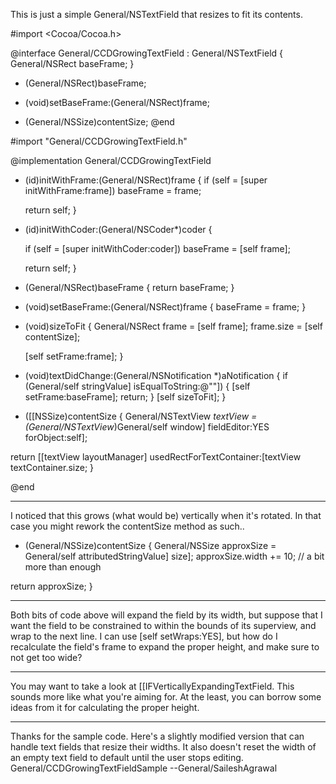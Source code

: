 This is just a simple General/NSTextField that resizes to fit its contents.

    
#import <Cocoa/Cocoa.h>

@interface General/CCDGrowingTextField : General/NSTextField
{
	General/NSRect baseFrame;
}
- (General/NSRect)baseFrame;
- (void)setBaseFrame:(General/NSRect)frame;

- (General/NSSize)contentSize;
@end


    
#import "General/CCDGrowingTextField.h"

@implementation General/CCDGrowingTextField

- (id)initWithFrame:(General/NSRect)frame
{
	if (self = [super initWithFrame:frame]) baseFrame = frame;

	return self;
}
- (id)initWithCoder:(General/NSCoder*)coder {

   if (self = [super initWithCoder:coder]) baseFrame = [self frame];
   
   return self;
}

- (General/NSRect)baseFrame { return baseFrame; }

- (void)setBaseFrame:(General/NSRect)frame
{
	baseFrame = frame;
}

- (void)sizeToFit
{
	General/NSRect frame = [self frame];
		frame.size = [self contentSize];

	[self setFrame:frame];
}

- (void)textDidChange:(General/NSNotification *)aNotification
{
	if (General/self stringValue] isEqualToString:@""]) {
		[self setFrame:baseFrame];
		return;
	}
	[self sizeToFit];
}

- ([[NSSize)contentSize
{
	General/NSTextView *textView = (General/NSTextView*)General/self window] fieldEditor:YES forObject:self];

return [[textView layoutManager] usedRectForTextContainer:[textView textContainer.size;
}

@end


----
I noticed that this grows (what would be) vertically when it's rotated. In that case you might rework the     contentSize method as such..
    
- (General/NSSize)contentSize
{
General/NSSize approxSize = General/self attributedStringValue] size];
	approxSize.width += 10; // a bit more than enough

return approxSize;
}


----

Both bits of code above will expand the field by its width, but suppose that I want the field to be constrained to within the bounds of its superview, and wrap to the next line. I can use [self setWraps:YES], but how do I recalculate the field's frame to expand the proper height, and make sure to not get too wide?

----
You may want to take a look at [[IFVerticallyExpandingTextField.  This sounds more like what you're aiming for.  At the least, you can borrow some ideas from it for calculating the proper height.

----

Thanks for the sample code. Here's a slightly modified version that can handle text fields that resize their widths.  It also doesn't reset the width of an empty text field to default until the user stops editing. General/CCDGrowingTextFieldSample --General/SaileshAgrawal